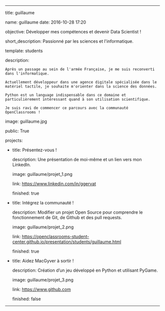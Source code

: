 ---

title: guillaume

name: guillaume
date: 2016-10-28 17:20

objective: Développer mes compétences et devenir Data Scientist !

short_description: Passionné par les sciences et l'informatique.

template: students

description:
   
    Après un passage au sein de l'armée Française, je me suis reconverti dans l'informatique.

    Actuellement développeur dans une agence digitale spécialisée dans le matériel tactile, je souhaite m'orienter dans la science des données. 

    Python est un language indispensable dans ce domaine et particulièrement intéressant quand à son utilisation scientifique. 

    Je suis ravi de commencer ce parcours avec la communauté OpenClassrooms !

image: guillaume.jpg

public: True

projects:
  
  - title: Présentez-vous !
    
    description: Une présentation de moi-même et un lien vers mon LinkedIn.

    image: guillaume/projet_1.png
   
    link: https://www.linkedin.com/in/ggervat
   
    finished: true
  
  - title: Intégrez la communauté !
    
    description: Modifier un projet Open Source pour comprendre le fonctionnement de Git, de Github et des pull requests. 
    
    image: guillaume/projet_2.png
    
    link: https://openclassrooms-student-center.github.io/presentation/students/guillaume.html
    
    finished: true
 
  - title: Aidez MacGyver à sortir !
    
    description: Création d’un jeu développé en Python et utilisant PyGame.
    
    image: guillaume/projet_3.png
    
    link: https://www.github.com
   
    finished: false
---
